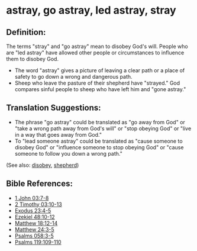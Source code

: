 # astray, go astray, led astray, stray #

## Definition: ##

The terms "stray" and "go astray" mean to disobey God's will. People who are "led astray" have allowed other people or circumstances to influence them to disobey God.

* The word "astray" gives a picture of leaving a clear path or a place of safety to go down a wrong and dangerous path.
* Sheep who leave the pasture of their shepherd have "strayed." God compares sinful people to sheep who have left him and "gone astray."

## Translation Suggestions: ##

* The phrase "go astray" could be translated as "go away from God" or "take a wrong path away from God's will" or "stop obeying God" or "live in a way that goes away from God."
* To "lead someone astray" could be translated as "cause someone to disobey God" or "influence someone to stop obeying God" or "cause someone to follow you down a wrong path." 

(See also: [disobey](../other/disobey.md), [shepherd](../other/shepherd.md))

## Bible References: ##

* [1 John 03:7-8](en/tn/1jn/help/03/07)
* [2 Timothy 03:10-13](en/tn/2ti/help/03/10)
* [Exodus 23:4-5](en/tn/exo/help/23/04)
* [Ezekiel 48:10-12](en/tn/ezk/help/48/10)
* [Matthew 18:12-14](en/tn/mat/help/18/12)
* [Matthew 24:3-5](en/tn/mat/help/24/03)
* [Psalms 058:3-5](en/tn/psa/help/58/03)
* [Psalms 119:109-110](en/tn/psa/help/119/109)